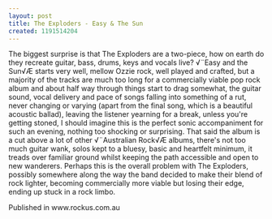 ```yaml
---
layout: post
title: The Exploders - Easy & The Sun
created: 1191514204
---
```

The biggest surprise is that The Exploders are a two-piece, how on earth do they recreate guitar, bass, drums, keys and vocals live? √¨Easy and the Sun√Æ starts very well, mellow Ozzie rock, well played and crafted, but a majority of the tracks are much too long for a commercially viable pop rock album and about half way through things start to drag somewhat, the guitar sound, vocal delivery and pace of songs falling into something of a rut, never changing or varying (apart from the final song, which is a beautiful acoustic ballad), leaving the listener yearning for a break, unless you're getting stoned, I should imagine this is the perfect sonic accompaniment for such an evening, nothing too shocking or surprising. That said the album is a cut above a lot of other √¨Australian Rock√Æ albums, there's not too much guitar wank, solos kept to a bluesy, basic and heartfelt minimum, it treads over familiar ground whilst keeping the path accessible and open to new wanderers. Perhaps this is the overall problem with The Exploders, possibly somewhere along the way the band decided to make their blend of rock lighter, becoming commercially more viable but losing their edge, ending up stuck in a rock limbo.
<p>Published in www.rockus.com.au</p>
